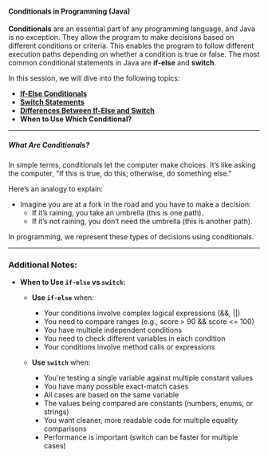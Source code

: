 #### Conditionals in Programming (Java)

**Conditionals** are an essential part of any programming language, and Java is no exception. They allow the program to make decisions based on different conditions or criteria. This enables the program to follow different execution paths depending on whether a condition is true or false. The most common conditional statements in Java are **if-else** and **switch**.

In this session, we will dive into the following topics:

- [**If-Else Conditionals**](https://github.com/rothardo/java-0-to-1/blob/master/Session-10/If-Else-Conditionals.md)
- [**Switch Statements**](https://github.com/rothardo/java-0-to-1/blob/master/Session-10/Switch-Conditionals.md)
- [**Differences Between If-Else and Switch**](https://github.com/rothardo/java-0-to-1/blob/master/Session-10/Difference.md)
- **When to Use Which Conditional?**

---

##### **What Are Conditionals?**

In simple terms, conditionals let the computer make choices. It’s like asking the computer, "If this is true, do this; otherwise, do something else."

Here’s an analogy to explain:

- Imagine you are at a fork in the road and you have to make a decision:
  - If it’s raining, you take an umbrella (this is one path).
  - If it’s not raining, you don’t need the umbrella (this is another path).

In programming, we represent these types of decisions using conditionals.

---

### **Additional Notes:**

- **When to Use `if-else` vs `switch`:**

  - **Use `if-else`** when:

    - Your conditions involve complex logical expressions (&&, ||)
    - You need to compare ranges (e.g., score > 90 && score <= 100)
    - You have multiple independent conditions
    - You need to check different variables in each condition
    - Your conditions involve method calls or expressions

  - **Use `switch`** when:
    - You're testing a single variable against multiple constant values
    - You have many possible exact-match cases
    - All cases are based on the same variable
    - The values being compared are constants (numbers, enums, or strings)
    - You want cleaner, more readable code for multiple equality comparisons
    - Performance is important (switch can be faster for multiple cases)
